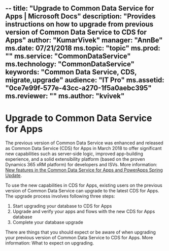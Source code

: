 --
title: "Upgrade to Common Data Service for Apps | Microsoft Docs"
description: "Provides instructions on how to upgrade from previous version of Common Data Service to CDS for Apps"
author: "KumarVivek"
manager: "AnnBe"
ms.date: 07/21/2018
ms.topic: "topic"
ms.prod: ""
ms.service: "CommonDataService"
ms.technology: "CommonDataService"
keywords: "Common Data Service, CDS, migrate,upgrade"
audience: "IT Pro"
ms.assetid: "0ce7e99f-577e-43cc-a270-1f5a0aebc395"
ms.reviewer: ""
ms.author: "kvivek"
---

# Upgrade to Common Data Service for Apps

The previous version of Common Data Service was enhanced and released as Common Data Service (CDS) for Apps in March 2018 to offer significant new capabilities such as server-side logic, improved app-building experience, and a solid extensibility platform (based on the proven Dynamics 365 xRM platform) for developers and ISVs. More information: [New features in the Common Data Service for Apps and PowerApps Spring Update](https://powerapps.microsoft.com/en-us/blog/cds-for-apps-march/).

To use the new capabilities in CDS for Apps, existing users on the previous version of Common Data Service can upgrade to the latest CDS for Apps. The upgrade process involves following three steps: 
1. Start upgrading your database to CDS for Apps 
2. Upgrade and verify your apps and flows with the new CDS for Apps database 
3. Complete your database upgrade 

There are things that you should expect or be aware of when upgrading your previous version of Common Data Service to CDS for Apps. More information: What to expect on upgrading. 
